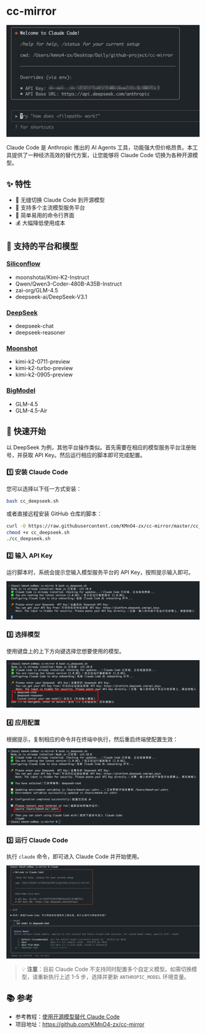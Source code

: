 # cc-mirror

![Claude Code Mirror](./images/head.png)

Claude Code 是 Anthropic 推出的 AI Agents 工具，功能强大但价格昂贵。本工具提供了一种经济高效的替代方案，让您能够将 Claude Code 切换为各种开源模型。

## ✨ 特性

- 🔄 无缝切换 Claude Code 到开源模型
- 🎯 支持多个主流模型服务平台
- 🚀 简单易用的命令行界面
- 💰 大幅降低使用成本

## 🚀 支持的平台和模型

### [Siliconflow](https://cloud.siliconflow.cn/i/ybUFvmqK)

- moonshotai/Kimi-K2-Instruct
- Qwen/Qwen3-Coder-480B-A35B-Instruct
- zai-org/GLM-4.5
- deepseek-ai/DeepSeek-V3.1

### [DeepSeek](https://platform.deepseek.com/usage)

- deepseek-chat
- deepseek-reasoner

### [Moonshot](https://platform.moonshot.cn/console/account)

- kimi-k2-0711-preview
- kimi-k2-turbo-preview
- kimi-k2-0905-preview

### [BigModel](https://zhipuaishengchan.datasink.sensorsdata.cn/t/Ew)

- GLM-4.5
- GLM-4.5-Air

## 🚀 快速开始

以 DeepSeek 为例，其他平台操作类似。首先需要在相应的模型服务平台注册账号，并获取 API Key。然后运行相应的脚本即可完成配置。

### 1️⃣ 安装 Claude Code

您可以选择以下任一方式安装：

```bash
bash cc_deepseek.sh
```

或者直接远程安装 GitHub 仓库的脚本：

```bash
curl -O https://raw.githubusercontent.com/KMnO4-zx/cc-mirror/master/cc_deepseek.sh
chmod +x cc_deepseek.sh
./cc_deepseek.sh
```

### 2️⃣ 输入 API Key

运行脚本时，系统会提示您输入模型服务平台的 API Key，按照提示输入即可。

![alt text](./images/image-1.png)

### 3️⃣ 选择模型

使用键盘上的上下方向键选择您想要使用的模型。

![alt text](./images/image-2.png)

### 4️⃣ 应用配置

根据提示，复制相应的命令并在终端中执行，然后重启终端使配置生效：

![alt text](./images/image-3.png)

### 5️⃣ 运行 Claude Code

执行 `claude` 命令，即可进入 Claude Code 并开始使用。

![alt text](./images/image-4.png)

> 💡 **注意**：目前 Claude Code 不支持同时配置多个自定义模型。如需切换模型，请重新执行上述 1-5 步，选择并更新 `ANTHROPIC_MODEL` 环境变量。

## 📚 参考

- 参考教程：[使用开源模型替代 Claude Code](https://mp.weixin.qq.com/s/a9kkGzy2k06bmfquaJJbmQ)
- 项目地址：https://github.com/KMnO4-zx/cc-mirror
